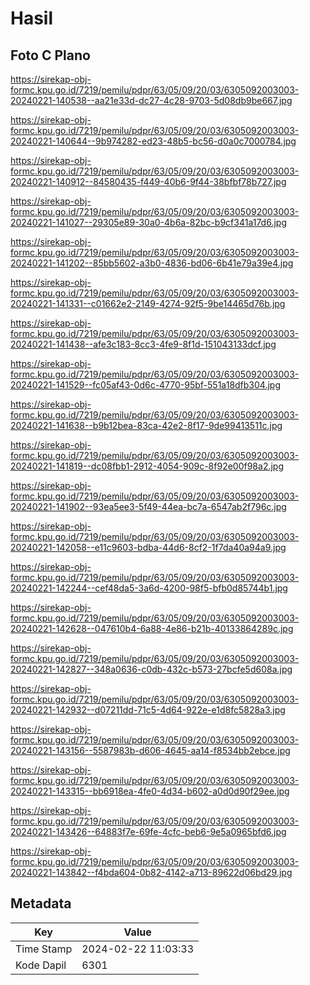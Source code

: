 # Hasil

## Foto C Plano

https://sirekap-obj-formc.kpu.go.id/7219/pemilu/pdpr/63/05/09/20/03/6305092003003-20240221-140538--aa21e33d-dc27-4c28-9703-5d08db9be667.jpg

https://sirekap-obj-formc.kpu.go.id/7219/pemilu/pdpr/63/05/09/20/03/6305092003003-20240221-140644--9b974282-ed23-48b5-bc56-d0a0c7000784.jpg

https://sirekap-obj-formc.kpu.go.id/7219/pemilu/pdpr/63/05/09/20/03/6305092003003-20240221-140912--84580435-f449-40b6-9f44-38bfbf78b727.jpg

https://sirekap-obj-formc.kpu.go.id/7219/pemilu/pdpr/63/05/09/20/03/6305092003003-20240221-141027--29305e89-30a0-4b6a-82bc-b9cf341a17d6.jpg

https://sirekap-obj-formc.kpu.go.id/7219/pemilu/pdpr/63/05/09/20/03/6305092003003-20240221-141202--85bb5602-a3b0-4836-bd06-6b41e79a39e4.jpg

https://sirekap-obj-formc.kpu.go.id/7219/pemilu/pdpr/63/05/09/20/03/6305092003003-20240221-141331--c01662e2-2149-4274-92f5-9be14465d76b.jpg

https://sirekap-obj-formc.kpu.go.id/7219/pemilu/pdpr/63/05/09/20/03/6305092003003-20240221-141438--afe3c183-8cc3-4fe9-8f1d-151043133dcf.jpg

https://sirekap-obj-formc.kpu.go.id/7219/pemilu/pdpr/63/05/09/20/03/6305092003003-20240221-141529--fc05af43-0d6c-4770-95bf-551a18dfb304.jpg

https://sirekap-obj-formc.kpu.go.id/7219/pemilu/pdpr/63/05/09/20/03/6305092003003-20240221-141638--b9b12bea-83ca-42e2-8f17-9de99413511c.jpg

https://sirekap-obj-formc.kpu.go.id/7219/pemilu/pdpr/63/05/09/20/03/6305092003003-20240221-141819--dc08fbb1-2912-4054-909c-8f92e00f98a2.jpg

https://sirekap-obj-formc.kpu.go.id/7219/pemilu/pdpr/63/05/09/20/03/6305092003003-20240221-141902--93ea5ee3-5f49-44ea-bc7a-6547ab2f796c.jpg

https://sirekap-obj-formc.kpu.go.id/7219/pemilu/pdpr/63/05/09/20/03/6305092003003-20240221-142058--e11c9603-bdba-44d6-8cf2-1f7da40a94a9.jpg

https://sirekap-obj-formc.kpu.go.id/7219/pemilu/pdpr/63/05/09/20/03/6305092003003-20240221-142244--cef48da5-3a6d-4200-98f5-bfb0d85744b1.jpg

https://sirekap-obj-formc.kpu.go.id/7219/pemilu/pdpr/63/05/09/20/03/6305092003003-20240221-142628--047610b4-6a88-4e86-b21b-40133864289c.jpg

https://sirekap-obj-formc.kpu.go.id/7219/pemilu/pdpr/63/05/09/20/03/6305092003003-20240221-142827--348a0636-c0db-432c-b573-27bcfe5d608a.jpg

https://sirekap-obj-formc.kpu.go.id/7219/pemilu/pdpr/63/05/09/20/03/6305092003003-20240221-142932--d07211dd-71c5-4d64-922e-e1d8fc5828a3.jpg

https://sirekap-obj-formc.kpu.go.id/7219/pemilu/pdpr/63/05/09/20/03/6305092003003-20240221-143156--5587983b-d606-4645-aa14-f8534bb2ebce.jpg

https://sirekap-obj-formc.kpu.go.id/7219/pemilu/pdpr/63/05/09/20/03/6305092003003-20240221-143315--bb6918ea-4fe0-4d34-b602-a0d0d90f29ee.jpg

https://sirekap-obj-formc.kpu.go.id/7219/pemilu/pdpr/63/05/09/20/03/6305092003003-20240221-143426--64883f7e-69fe-4cfc-beb6-9e5a0965bfd6.jpg

https://sirekap-obj-formc.kpu.go.id/7219/pemilu/pdpr/63/05/09/20/03/6305092003003-20240221-143842--f4bda604-0b82-4142-a713-89622d06bd29.jpg


## Metadata

| Key        | Value               |
| ---------- | ------------------- |
| Time Stamp | 2024-02-22 11:03:33 |
| Kode Dapil | 6301                |




